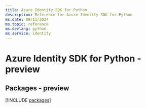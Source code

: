 ```yaml
---
title: Azure Identity SDK for Python
description: Reference for Azure Identity SDK for Python
ms.date: 09/11/2024
ms.topic: reference
ms.devlang: python
ms.service: identity
---
```

# Azure Identity SDK for Python - preview
## Packages - preview
[!INCLUDE [packages](identity-index.md)]